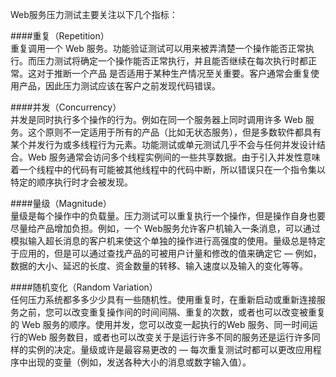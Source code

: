 Web服务压力测试主要关注以下几个指标：

####重复（Repetition）  
重复调用一个 Web 服务。功能验证测试可以用来被弄清楚一个操作能否正常执行。而压力测试将确定一个操作能否正常执行，并且能否继续在每次执行时都正常。这对于推断一个产品 是否适用于某种生产情况至关重要。客户通常会重复使用产品，因此压力测试应该在客户之前发现代码错误。

####并发（Concurrency）  
并发是同时执行多个操作的行为。例如在同一个服务器上同时调用许多 Web 服务。这个原则不一定适用于所有的产品（比如无状态服务），但是多数软件都具有某个并发行为或多线程行为元素。功能测试或单元测试几乎不会与任何并发设计结合。Web 服务通常会访问多个线程实例间的一些共享数据。由于引入并发性意味着一个线程中的代码有可能被其他线程中的代码中断，所以错误只在一个指令集以特定的顺序执行时才会被发现。

####量级（Magnitude）  
量级是每个操作中的负载量。压力测试可以重复执行一个操作，但是操作自身也要尽量给产品增加负担。例如，一个 Web服务允许客户机输入一条消息，可以通过模拟输入超长消息的客户机来使这个单独的操作进行高强度的使用。量级总是特定于应用的，但是可以通过查找产品的可被用户计量和修改的值来确定它 — 例如，数据的大小、延迟的长度、资金数量的转移、输入速度以及输入的变化等等。

####随机变化（Random Variation）  
任何压力系统都多多少少具有一些随机性。使用重复时，在重新启动或重新连接服务之前，您可以改变重复操作间的时间间隔、重复的次数，或者也可以改变被重复的 Web 服务的顺序。使用并发，您可以改变一起执行的Web 服务、同一时间运行的Web 服务数目，或者也可以改变关于是运行许多不同的服务还是运行许多同样的实例的决定。量级或许是最容易更改的 — 每次重复测试时都可以更改应用程序中出现的变量（例如，发送各种大小的消息或数字输入值）。
